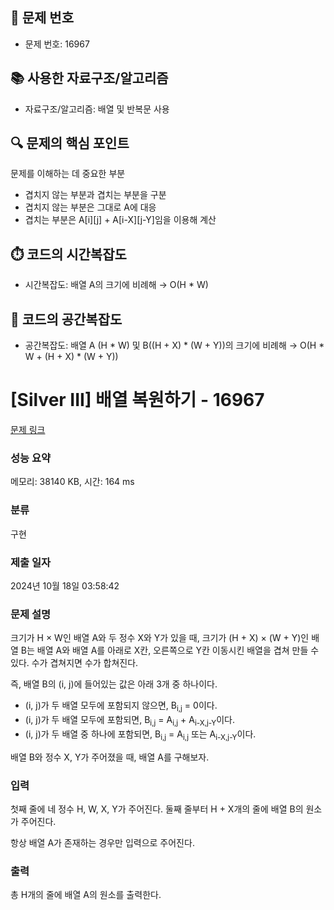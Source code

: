 ## 📌 문제 번호

- 문제 번호: 16967

## 📚 사용한 자료구조/알고리즘

- 자료구조/알고리즘: 배열 및 반복문 사용

## 🔍 문제의 핵심 포인트

문제를 이해하는 데 중요한 부분
- 겹치지 않는 부분과 겹치는 부분을 구분
- 겹치지 않는 부분은 그대로 A에 대응
- 겹치는 부분은 A[i][j] + A[i-X][j-Y]임을 이용해 계산

## ⏱️ 코드의 시간복잡도

- 시간복잡도: 배열 A의 크기에 비례해 → O(H * W)

## 🧠 코드의 공간복잡도

- 공간복잡도: 배열 A (H * W) 및 B((H + X) * (W + Y))의 크기에 비례해 → O(H * W + (H + X) * (W + Y))

# [Silver III] 배열 복원하기 - 16967 

[문제 링크](https://www.acmicpc.net/problem/16967) 

### 성능 요약

메모리: 38140 KB, 시간: 164 ms

### 분류

구현

### 제출 일자

2024년 10월 18일 03:58:42

### 문제 설명

<p>크기가 H × W인 배열 A와 두 정수 X와 Y가 있을 때, 크기가 (H + X) × (W + Y)인 배열 B는 배열 A와 배열 A를 아래로 X칸, 오른쪽으로 Y칸 이동시킨 배열을 겹쳐 만들 수 있다. 수가 겹쳐지면 수가 합쳐진다.</p>

<p>즉, 배열 B의 (i, j)에 들어있는 값은 아래 3개 중 하나이다.</p>

<ul>
	<li>(i, j)가 두 배열 모두에 포함되지 않으면, B<sub>i,j</sub> = 0이다.</li>
	<li>(i, j)가 두 배열 모두에 포함되면, B<sub>i,j</sub> = A<sub>i,j</sub> + A<sub>i-X,j-Y</sub>이다.</li>
	<li>(i, j)가 두 배열 중 하나에 포함되면, B<sub>i,j</sub> = A<sub>i,j</sub> 또는 A<sub>i-X,j-Y</sub>이다.</li>
</ul>

<p>배열 B와 정수 X, Y가 주어졌을 때, 배열 A를 구해보자.</p>

### 입력 

 <p>첫째 줄에 네 정수 H, W, X, Y가 주어진다. 둘째 줄부터 H + X개의 줄에 배열 B의 원소가 주어진다.</p>

<p>항상 배열 A가 존재하는 경우만 입력으로 주어진다.</p>

### 출력 

 <p>총 H개의 줄에 배열 A의 원소를 출력한다.</p>

